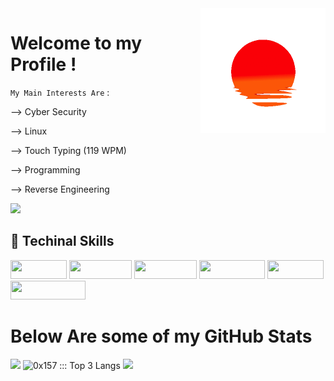 <img height="200" width="200" align="right" src="https://github.com/0x157/0x157/blob/main/52O8.gif" > 

# Welcome to my Profile !   


`My Main Interests Are` :

--> Cyber Security

--> Linux 

--> Touch Typing (119 WPM)

--> Programming 

--> Reverse Engineering 

<p width="95" height="30 align="left"> <img src="https://komarev.com/ghpvc/?username=0x157-dev&label=Profile%20views&color=221F1F&style=for-the-badge" /> </p>

## 🧬 Techinal Skills

<img width="90" height="30" src="https://img.shields.io/badge/-Linux-E6FF99?logo=Linux&logoColor=000000&style=for-the-badge">  <img width="100" height="30" src="https://img.shields.io/badge/-Python-D9ADFF?logo=Python&logoColor=0A0908&style=for-the-badge">   <img width="100" height="30" src="https://img.shields.io/badge/-Docker-99ffff?logo=Docker&logoColor=000000&style=for-the-badge">   <img width="105" height="30" src="https://img.shields.io/badge/-VS%20Code-FF9E9E?logo=visualstudiocode&logoColor=000000&style=for-the-badge">   <img width="90" height="30" src="https://img.shields.io/badge/-BASH-B4FFAD?logo=gnubash&logoColor=0d0d0d&style=for-the-badge">    <img width="120" height="30" src="https://img.shields.io/badge/-Windows-FFD1D5?logo=Windows&logoColor=0d0d0d&style=for-the-badge">

<h1 align="left">
Below Are some of my GitHub Stats
</h1>

<img src="https://github-readme-streak-stats.herokuapp.com?user=0x157&theme=dracula"> <img height="156px" src="https://readme-status-bay.vercel.app/api/top-langs/?username=0x157&hide_border=true&title_color=43c7e8&langs_count=3&custom_title=Top+Languages&theme=dracula&exclude_repo=machine&layout=compact&card_width=205" alt="0x157 ::: Top 3 Langs" /> </a>
<img src = https://github.com/0x157/0x157/blob/output/contrib-snek-yami.svg >

